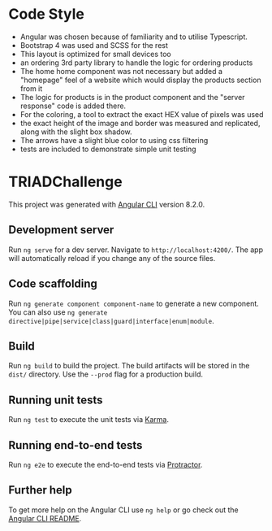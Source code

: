 



# Code Style
* Angular was chosen because of familiarity and to utilise Typescript.    
* Bootstrap 4 was used and SCSS for the rest   
* This layout is optimized for small devices too   
* an ordering 3rd party library to handle the logic for ordering products    
* The home home component was not necessary but added a "homepage" feel of a website which would display the products section from it      
* The logic for products is in the product component and the "server response" code is added there.   
* For the coloring, a tool to extract the exact HEX value of pixels was used  
* the exact height of the image and border was measured and replicated, along with the slight box shadow.  
* The arrows have a slight blue color to using css filtering  
* tests are included to demonstrate simple unit testing     

# TRIADChallenge

This project was generated with [Angular CLI](https://github.com/angular/angular-cli) version 8.2.0.

## Development server

Run `ng serve` for a dev server. Navigate to `http://localhost:4200/`. The app will automatically reload if you change any of the source files.

## Code scaffolding

Run `ng generate component component-name` to generate a new component. You can also use `ng generate directive|pipe|service|class|guard|interface|enum|module`.

## Build

Run `ng build` to build the project. The build artifacts will be stored in the `dist/` directory. Use the `--prod` flag for a production build.

## Running unit tests

Run `ng test` to execute the unit tests via [Karma](https://karma-runner.github.io).

## Running end-to-end tests

Run `ng e2e` to execute the end-to-end tests via [Protractor](http://www.protractortest.org/).

## Further help

To get more help on the Angular CLI use `ng help` or go check out the [Angular CLI README](https://github.com/angular/angular-cli/blob/master/README.md).
